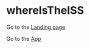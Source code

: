 # whereIsTheISS

Go to the [Landing page](https://zjeffer.github.io/whereIsTheISS/landing.html)

Go to the [App](https://zjeffer.github.io/whereIsTheISS/app.html)
